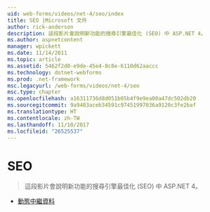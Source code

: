 ```yaml
---
uid: web-forms/videos/net-4/seo/index
title: SEO |Microsoft 文件
author: rick-anderson
description: 這段影片會說明新功能的搜尋引擎最佳化 (SEO) 中 ASP.NET 4。
ms.author: aspnetcontent
manager: wpickett
ms.date: 11/14/2011
ms.topic: article
ms.assetid: 5462f2d0-e9de-45e4-8c8e-6110d62aaccc
ms.technology: dotnet-webforms
ms.prod: .net-framework
msc.legacyurl: /web-forms/videos/net-4/seo
msc.type: chapter
ms.openlocfilehash: a16311736d8d051b05b4f9e9ea00a47dc502db20
ms.sourcegitcommit: 9a9483aceb34591c97451997036a9120c3fe2baf
ms.translationtype: HT
ms.contentlocale: zh-TW
ms.lasthandoff: 11/10/2017
ms.locfileid: "26525537"
---
```

<a name="seo"></a>SEO
====================
> 這段影片會說明新功能的搜尋引擎最佳化 (SEO) 中 ASP.NET 4。


- [動態中繼資料](aspnet-4-quick-hit-dynamic-metadata.md)
